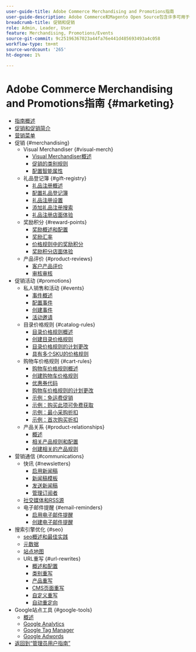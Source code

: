 ```yaml
---
user-guide-title: Adobe Commerce Merchandising and Promotions指南
user-guide-description: Adobe Commerce和Magento Open Source包含许多可用于促进销售、创造客户参与机会和设置定向促销的工具。
breadcrumb-title: 促销和促销
role: Admin, Leader, User
feature: Merchandising, Promotions/Events
source-git-commit: 9c25196367023a44fa76e441d485693493a4c058
workflow-type: tm+mt
source-wordcount: '265'
ht-degree: 1%

---
```



# Adobe Commerce Merchandising and Promotions指南 {#marketing}

- [指南概述](guide-overview.md)
- [促销和促销简介](introduction.md)
- [营销菜单](marketing-menu.md)
- 促销 {#merchandising}
   - Visual Merchandiser {#visual-merch}
      - [Visual Merchandiser概述](visual-merchandiser.md)
      - [促销的类别规则](category-product-rules.md)
      - [配置智能属性](smart-attributes-configure.md)
   - 礼品登记簿 {#gift-registry}
      - [礼品注册概述](gift-registries.md)
      - [配置礼品登记簿](gift-registry-configure.md)
      - [礼品注册设置](gift-registry-create.md)
      - [添加礼品注册搜索](gift-registry-search.md)
      - [礼品注册店面体验](gift-registry-storefront.md)
   - 奖励积分 {#reward-points}
      - [奖励概述和配置](rewards-loyalty.md)
      - [奖励汇率](reward-exchange-rates.md)
      - [价格规则中的奖励积分](reward-points-price-rules.md)
      - [奖励积分店面体验](reward-points-storefront.md)
   - 产品评价 {#product-reviews}
      - [客户产品评价](product-reviews.md)
      - [审核审核](product-reviews-moderate.md)
- 促销活动 {#promotions}
   - 私人销售和活动 {#events}
      - [事件概述](events-private-sales.md)
      - [配置事件](event-configure.md)
      - [创建事件](event-create.md)
      - [活动邀请](invitations.md)
   - 目录价格规则 {#catalog-rules}
      - [目录价格规则概述](price-rules-catalog.md)
      - [创建目录价格规则](price-rules-catalog-create.md)
      - [目录价格规则的计划更改](price-rule-catalog-scheduled-changes.md)
      - [具有多个SKU的价格规则](price-rule-multiple-sku.md)
   - 购物车价格规则 {#cart-rules}
      - [购物车价格规则概述](price-rules-cart.md)
      - [创建购物车价格规则](price-rules-cart-create.md)
      - [优惠券代码](price-rules-cart-coupon.md)
      - [购物车价格规则的计划更改](price-rule-cart-scheduled-changes.md)
      - [示例：免运费促销](price-rules-cart-free-shipping.md)
      - [示例：购买此项可免费获取](price-rules-cart-buy-this-get-that.md)
      - [示例：最小采购折扣](price-rule-discount-minimum-purchase.md)
      - [示例：首次购买折扣](price-rule-discount-first-purchase.md)
   - 产品关系 {#product-relationships}
      - [概述](product-relationships.md)
      - [相关产品规则和配置](product-related-rules.md)
      - [创建相关的产品规则](product-related-rule-create.md)
- 营销通信 {#communications}
   - 快讯 {#newsletters}
      - [启用新闻稿](newsletters.md)
      - [新闻稿模板](newsletter-template.md)
      - [发送新闻稿](newsletter-queue.md)
      - [管理订阅者](newsletter-subscribers.md)
   - [社交媒体和RSS源](social-rss.md)
   - 电子邮件提醒 {#email-reminders}
      - [启用电子邮件提醒](email-reminder-rules.md)
      - [创建电子邮件提醒](email-reminder-rules-create.md)
- 搜索引擎优化 {#seo}
   - [seo概述和最佳实践](seo-overview.md)
   - [元数据](meta-data.md)
   - [站点地图](sitemap-xml.md)
   - URL重写 {#url-rewrites}
      - [概述和配置](url-rewrite.md)
      - [类别重写](url-rewrite-category.md)
      - [产品重写](url-rewrite-product.md)
      - [CMS页面重写](url-rewrite-cms-page.md)
      - [自定义重写](url-rewrite-custom.md)
      - [自动重定向](url-redirect-product-automatic.md)
- Google站点工具 {#google-tools}
   - [概述](google-tools.md)
   - [Google Analytics](google-analytics.md)
   - [Google Tag Manager](google-tag-manager.md)
   - [Google Adwords](google-adwords.md)
- [返回到“管理员用户指南”](https://experienceleague.adobe.com/en/docs/commerce-admin/user-guides/home)

